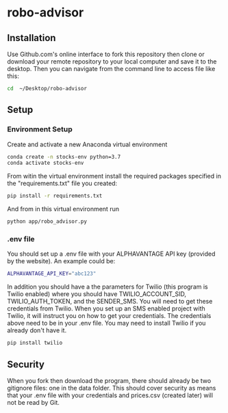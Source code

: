 # robo-advisor


## Installation
Use Github.com's online interface to fork this repository then clone or download your remote repository to your local computer and save it to the desktop. Then you can navigate from the command line to access file like this:
```sh
cd  ~/Desktop/robo-advisor 
```
## Setup

### Environment Setup 

Create and activate a new Anaconda virtual environment
```sh
conda create -n stocks-env python=3.7
conda activate stocks-env
```

From witin the virtual environment install the required packages specified in the "requirements.txt" file you created:
```sh
pip install -r requirements.txt
```

And from in this virtual environment run 
```sh
python app/robo_advisor.py
```
### .env file 

You should set up a .env file with your ALPHAVANTAGE API key (provided by the website). An example could be: 
```sh
ALPHAVANTAGE_API_KEY="abc123"
```
In addition you should have a the parameters for Twilio (this program is Twilio enabled) where you should have TWILIO_ACCOUNT_SID, TWILIO_AUTH_TOKEN, and the SENDER_SMS. You will need to get these credentials from Twilio. When you set up an SMS enabled project with Twilio, it will instruct you on how to get your credentials. The credentials above need to be in your .env file. You may need to install Twilio if you already don't have it. 
```sh
pip install twilio
```

## Security
When you fork then download the program, there should already be two gitignore files: one in the data folder. This should cover security as means that your .env file with your credentials and prices.csv (created later) will not be read by Git.


